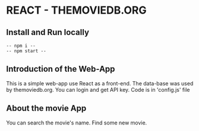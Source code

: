 # REACT - THEMOVIEDB.ORG
## Install and Run locally
```
-- npm i --
-- npm start --
```
## Introduction of the Web-App
This is a simple web-app use React as a front-end.
The data-base was used by themoviedb.org.
You can login and get API key. Code is in 'config.js' file

## About the movie App
You can search the movie's name. Find some new movie.
